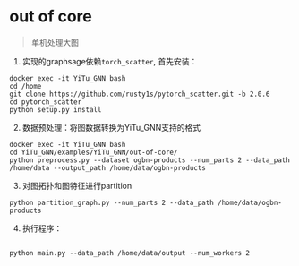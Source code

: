 # out of core

> 单机处理大图

1. 实现的graphsage依赖`torch_scatter`, 首先安装：
```shell
docker exec -it YiTu_GNN bash
cd /home
git clone https://github.com/rusty1s/pytorch_scatter.git -b 2.0.6
cd pytorch_scatter
python setup.py install
```

2. 数据预处理：将图数据转换为YiTu_GNN支持的格式
```shell
docker exec -it YiTu_GNN bash
cd YiTu_GNN/examples/YiTu_GNN/out-of-core/
python preprocess.py --dataset ogbn-products --num_parts 2 --data_path /home/data --output_path /home/data/ogbn-products
```

3. 对图拓扑和图特征进行partition
```shell
python partition_graph.py --num_parts 2 --data_path /home/data/ogbn-products
```

4. 执行程序：
```shell

python main.py --data_path /home/data/output --num_workers 2
```